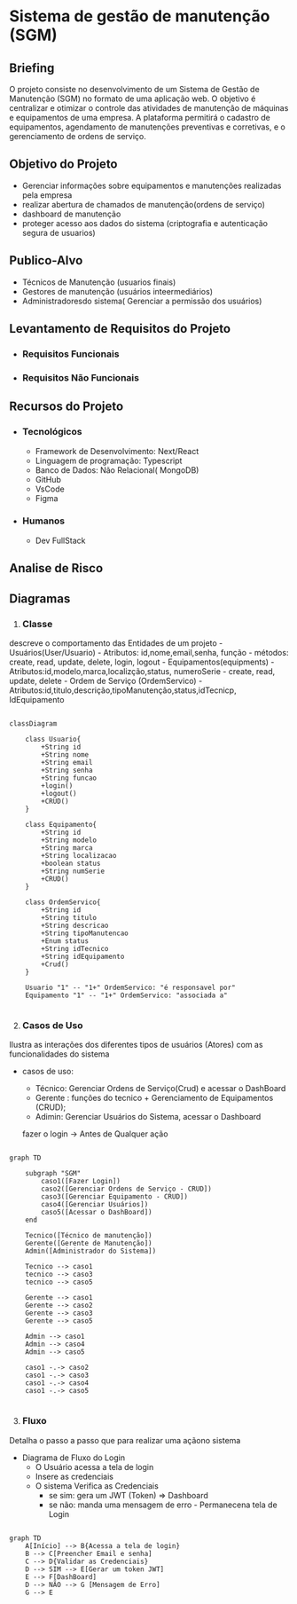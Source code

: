 # Sistema de gestão de manutenção (SGM)

## Briefing

O projeto consiste no desenvolvimento de um Sistema de Gestão de Manutenção (SGM) no formato de uma aplicação web. O objetivo é centralizar e otimizar o controle das atividades de manutenção de máquinas e equipamentos de uma empresa. A plataforma permitirá o cadastro de equipamentos, agendamento de manutenções preventivas e corretivas, e o gerenciamento de ordens de serviço.

## Objetivo do Projeto

- Gerenciar informações sobre equipamentos e manutenções realizadas pela empresa
- realizar abertura de chamados de manutenção(ordens de serviço)
- dashboard de manutenção 
- proteger acesso aos dados do sistema (criptografia e autenticação segura de usuarios)

## Publico-Alvo

- Técnicos de Manutenção (usuarios finais)
- Gestores de manutenção (usuários inteermediários)
- Administradoresdo sistema( Gerenciar a permissão dos usuários)

## Levantamento de Requisitos do Projeto

- ### Requisitos Funcionais

- ### Requisitos Não Funcionais

## Recursos do Projeto
- ### Tecnológicos
    - Framework de Desenvolvimento: Next/React
    - Linguagem de programação: Typescript
    - Banco de Dados: Não Relacional( MongoDB)
    - GitHub
    - VsCode
    - Figma


- ### Humanos 
    - Dev FullStack

## Analise de Risco

## Diagramas
1. ### Classe
descreve o comportamento das Entidades de um projeto
    - Usuários(User/Usuario)
        - Atributos: id,nome,email,senha, função
        - métodos: create, read, update, delete, login, logout
    - Equipamentos(equipments)
        - Atributos:id,modelo,marca,localizção,status,
        numeroSerie
        - create, read, update, delete
    - Ordem de Serviço (OrdemServico)
        -Atributos:id,titulo,descrição,tipoManutenção,status,idTecnicp, IdEquipamento

```mermaid

classDiagram

    class Usuario{
        +String id
        +String nome
        +String email
        +String senha
        +String funcao
        +login()
        +logout()
        +CRUD()
    }

    class Equipamento{
        +String id
        +String modelo
        +String marca
        +String localizacao
        +boolean status
        +String numSerie
        +CRUD()
    }
    
    class OrdemServico{
        +String id
        +String titulo
        +String descricao
        +String tipoManutencao
        +Enum status
        +String idTecnico
        +String idEquipamento
        +Crud()
    }

    Usuario "1" -- "1+" OrdemServico: "é responsavel por"
    Equipamento "1" -- "1+" OrdemServico: "associada a" 
 
```

2. ### Casos de Uso
Ilustra as interações dos diferentes tipos de usuários (Atores) com as funcionalidades do sistema

- casos de uso:
    - Técnico: Gerenciar Ordens de Serviço(Crud) e acessar o DashBoard
    - Gerente : funções do tecnico + Gerenciamento de Equipamentos (CRUD);
    - Adimin: Gerenciar Usuários do Sistema, acessar o Dashboard

    fazer o login -> Antes de Qualquer ação

```mermaid

graph TD

    subgraph "SGM"
        caso1([Fazer Login])
        caso2([Gerenciar Ordens de Serviço - CRUD])
        caso3([Gerenciar Equipamento - CRUD])
        caso4([Gerenciar Usuários])
        caso5([Acessar o DashBoard])
    end

    Tecnico([Técnico de manutenção])
    Gerente([Gerente de Manutenção])
    Admin([Administrador do Sistema])

    Tecnico --> caso1
    tecnico --> caso3
    tecnico --> caso5

    Gerente --> caso1
    Gerente --> caso2
    Gerente --> caso3
    Gerente --> caso5

    Admin --> caso1
    Admin --> caso4
    Admin --> caso5

    caso1 -.-> caso2
    caso1 -.-> caso3
    caso1 -.-> caso4
    caso1 -.-> caso5


```

3. ### Fluxo
Detalha o passo a passo que para realizar uma açãono sistema

- Diagrama de Fluxo do Login
    - O Usuário acessa a tela de login
    - Insere as credenciais
    - O sistema Verifica as Credenciais
        - se sim: gera um JWT (Token) => Dashboard
        - se não: manda uma mensagem de erro - Permanecena tela de Login

```mermaid

graph TD
    A[Início] --> B{Acessa a tela de login}
    B --> C[Preencher Email e senha]
    C --> D{Validar as Credenciais}
    D --> SIM --> E[Gerar um token JWT]
    E --> F[DashBoard]
    D --> NÃO --> G [Mensagem de Erro]
    G --> E

```